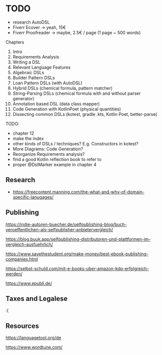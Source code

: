 # TODO

* research AutoDSL
* Fiverr Ecover -> yeah, 15€
* Fiverr Proofreader -> maybe, 2.5€ / page (1 page ~ 500 words)

Chapters

1. Intro
2. Requirements Analysis
3. Writing a DSL
4. Relevant Language Features
5. Algebraic DSLs
6. Builder Pattern DSLs 
7. Loan Pattern DSLs (with AutoDSL)
8. Hybrid DSLs (chemical formula, pattern matcher) 
9. String-Parsing DSLs (chemical formula with and without parser generator)
10. Annotation based DSL (data class mapper)
11. Code Generation with KotlinPoet (physical quantities)
12. Dissecting common DSLs (kotest, gradle .kts, Kotlin Poet, better-parse)

TODO:
- chapter 12
- make the index
- other kinds of DSLs / techniques? E.g. Constructors in kotest?
- More Diagrams: Code Generation?
- Reorganize Requirements analysis?
- find a good Kotlin reflection book to refer to
- proper @DslMarker example in chapter 4

## Research

- https://freecontent.manning.com/the-what-and-why-of-domain-specific-lanugages/

## Publishing

https://indie-autoren-buecher.de/selfpublishing-blog/buch-veroeffentlichen-als-selfpublisher-anbietervergleich/

https://blog.buuk.app/selfpublishing-distributoren-und-plattformen-im-vergleich-ausfuehrlich/

https://www.savethestudent.org/make-money/best-ebook-publishing-companies.html

https://selbst-schuld.com/mit-e-books-uber-amazon-kdp-erfolgreich-werden/

https://www.epubli.de/

## Taxes and Legalese

:(

## Resources

https://languagetool.org/de

https://www.wordtune.com/